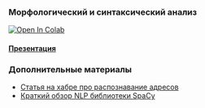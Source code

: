 ### Морфологический и синтаксический анализ

<a target="_blank" href="https://github.com/knapweedss/TextMining_HSE/blob/main/autumn_2024/sem03/Sem3.ipynb">
  <img src="https://colab.research.google.com/assets/colab-badge.svg" alt="Open In Colab"/>
</a>

#### [Презентация](https://docs.google.com/presentation/d/1DV-TfJfiaE4lCukHPEUM_nvyI9o-bR88NgViHJbyNo8/edit?usp=sharing)

### Дополнительные материалы
- [Статья на хабре про распознавание адресов](https://habr.com/ru/articles/667442/)
- [Краткий обзор NLP библиотеки SpaСy](https://habr.com/ru/articles/504680/)
